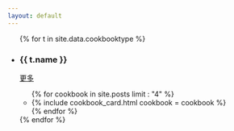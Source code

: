 ```yaml
---
layout: default
---
```


<div class="container-fluid body-lr-p my-5">
	<ul class="row mx-0">
		{% for t in site.data.cookbooktype %}
		<li class="col-12 my-3">
			<div class="border-bottom py-4  d-flex justify-content-between">
				<h3 class="my-1">{{ t.name }}</h3>
				<a class="font-weight-light my-1" href="">更多</a>
			</div>
			<div class="my-3 px-2">
				<ul class="row d-flex bd-highlight">
					{% for cookbook in site.posts limit : "4" %}
					<li class="col-sm-6 col-md-6 col-lg-3 col-xl-3 p-2 flex-fill bd-highlight" >
						{% include cookbook_card.html cookbook = cookbook %}
					</li>
					{% endfor %}
				</ul>
			</div>
		</li>
		{% endfor %}
	</ul>
</div>
